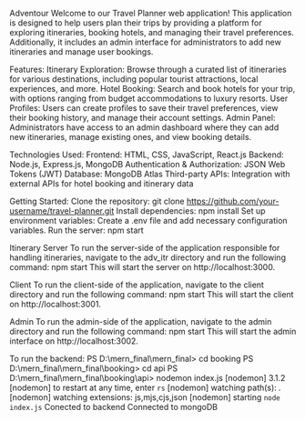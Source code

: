 Adventour
Welcome to our Travel Planner web application! This application is designed to help users plan their trips by providing a platform for exploring itineraries, booking hotels, and managing their travel preferences. Additionally, it includes an admin interface for administrators to add new itineraries and manage user bookings.

Features:
Itinerary Exploration: Browse through a curated list of itineraries for various destinations, including popular tourist attractions, local experiences, and more.
Hotel Booking: Search and book hotels for your trip, with options ranging from budget accommodations to luxury resorts.
User Profiles: Users can create profiles to save their travel preferences, view their booking history, and manage their account settings.
Admin Panel: Administrators have access to an admin dashboard where they can add new itineraries, manage existing ones, and view booking details.


Technologies Used:
Frontend: HTML, CSS, JavaScript, React.js
Backend: Node.js, Express.js, MongoDB
Authentication & Authorization: JSON Web Tokens (JWT)
Database: MongoDB Atlas
Third-party APIs: Integration with external APIs for hotel booking and itinerary data

Getting Started:
Clone the repository: git clone https://github.com/your-username/travel-planner.git
Install dependencies: npm install
Set up environment variables: Create a .env file and add necessary configuration variables.
Run the server: npm start

Itinerary Server
To run the server-side of the application responsible for handling itineraries, navigate to the adv_itr directory and run the following command:
npm start
This will start the server on http://localhost:3000.

Client
To run the client-side of the application, navigate to the client directory and run the following command:
npm start
This will start the client on http://localhost:3001.

Admin
To run the admin-side of the application, navigate to the admin directory and run the following command:
npm start
This will start the admin interface on http://localhost:3002.

To run the backend:
PS D:\mern_final\mern_final> cd booking
PS D:\mern_final\mern_final\booking> cd api
PS D:\mern_final\mern_final\booking\api> nodemon index.js
[nodemon] 3.1.2
[nodemon] to restart at any time, enter `rs`
[nodemon] watching path(s): *.*
[nodemon] watching extensions: js,mjs,cjs,json
[nodemon] starting `node index.js`
Conected to backend
Connected to mongoDB
